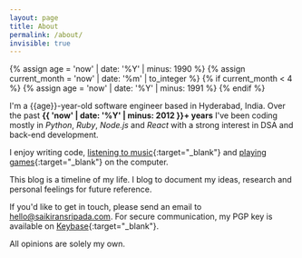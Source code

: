 ```yaml
---
layout: page
title: About
permalink: /about/
invisible: true
---
```


{% assign age = 'now' | date: '%Y' | minus: 1990 %}
{% assign current_month = 'now' | date: '%m' | to_integer %}
{% if current_month < 4 %}
    {% assign age = 'now' | date: '%Y' | minus: 1991 %}
{% endif %}

I'm a {{age}}-year-old software engineer based in Hyderabad, India. Over the past **{{ 'now' | date: '%Y' | minus: 2012 }}+ years** I've been coding mostly in *Python*, *Ruby*, *Node.js* and *React* with a strong interest in DSA and back-end development.

I enjoy writing code, [listening to music](https://www.last.fm/user/thephpguy){:target="_blank"} and [playing games](https://steamcommunity.com/id/saikiransripada){:target="_blank"} on the computer.

This blog is a timeline of my life. I blog to document my ideas, research and personal feelings for future reference.

If you'd like to get in touch, please send an email to [hello@saikiransripada.com](mailto:hello@saikiransripada.com). For secure communication, my PGP key is available on [Keybase](https://keybase.io/saikiransripada){:target="_blank"}.

All opinions are solely my own.
